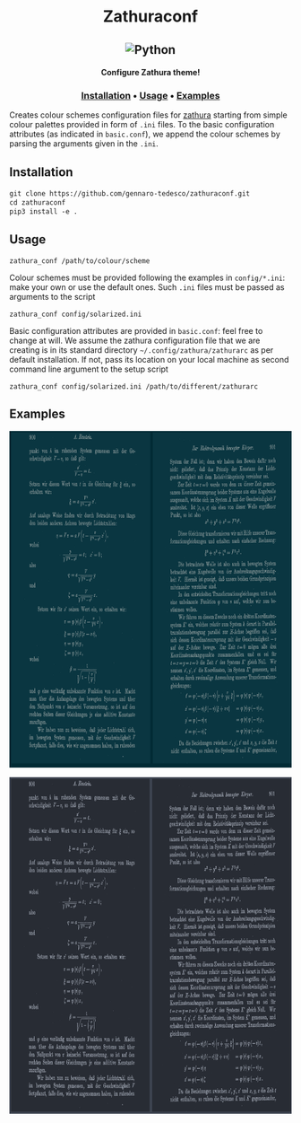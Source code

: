 <h1 align="center">
  Zathuraconf
</h1>

<h2 align="center">
  <img alt="Python" src="https://img.shields.io/badge/python%20-%231572B6.svg?&style=flat&logo=python&logoColor=white"/>
</h2>

<h4 align="center">Configure Zathura theme!</h4>
<h3 align="center">
  <a href="#Installation">Installation</a> •
  <a href="#Usage">Usage</a> •
  <a href="#Examples">Examples</a>
</h3>

Creates colour schemes configuration files for [zathura](https://pwmt.org/projects/zathura/) starting from simple colour palettes provided in form of `.ini` files. To the basic configuration attributes (as indicated in `basic.conf`), we append the colour schemes by parsing the arguments given in the `.ini`.

## Installation
```
git clone https://github.com/gennaro-tedesco/zathuraconf.git 
cd zathuraconf
pip3 install -e .
```

## Usage
```
zathura_conf /path/to/colour/scheme 
```
Colour schemes must be provided following the examples in `config/*.ini`: make your own or use the default ones. Such `.ini` files must be passed as arguments to the script 
```
zathura_conf config/solarized.ini 
```
Basic configuration attributes are provided in `basic.conf`: feel free to change at will. We assume the zathura configuration file that we are creating is in its standard directory `~/.config/zathura/zathurarc` as per default installation. If not, pass its location on your local machine as second command line argument to the setup script
```
zathura_conf config/solarized.ini /path/to/different/zathurarc
```

## Examples
<p align="center">
  <img height="600" src="examples/solarized.png">
</p>

<p align="center">
  <img height="600" src="examples/onedark.png">
</p>

